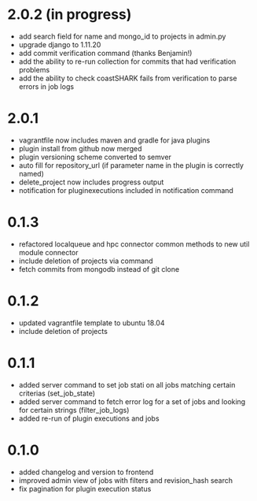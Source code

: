 # 2.0.2 (in progress)
- add search field for name and mongo_id to projects in admin.py
- upgrade django to 1.11.20
- add commit verification command (thanks Benjamin!)
- add the ability to re-run collection for commits that had verification problems
- add the ability to check coastSHARK fails from verification to parse errors in job logs

# 2.0.1
- vagrantfile now includes maven and gradle for java plugins
- plugin install from github now merged
- plugin versioning scheme converted to semver
- auto fill for repository_url (if parameter name in the plugin is correctly named)
- delete_project now includes progress output
- notification for pluginexecutions included in notification command

# 0.1.3
- refactored localqueue and hpc connector common methods to new util module connector
- include deletion of projects via command
- fetch commits from mongodb instead of git clone

# 0.1.2
- updated vagrantfile template to ubuntu 18.04
- include deletion of projects

# 0.1.1
- added server command to set job stati on all jobs matching certain criterias (set_job_state)
- added server command to fetch error log for a set of jobs and looking for certain strings (filter_job_logs)
- added re-run of plugin executions and jobs

# 0.1.0
- added changelog and version to frontend
- improved admin view of jobs with filters and revision_hash search
- fix pagination for plugin execution status